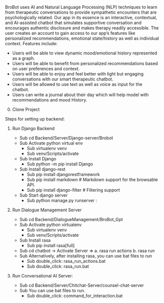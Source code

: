 BroBot uses AI and Natural Language Processing (NLP) techniques to learn from therapeutic 
conversations to provide sympathetic encounters that are psychologically related. Our app in its 
essence is an interactive, contextual, and AI-assisted chatbot that simulates supportive 
conversation and encourages authentic disclosure and makes therapy readily accessible. The user 
creates an account to gain access to our app’s features like personalized recommendations, 
emotional state/history as well as individual context.
Features include:
- Users will be able to view dynamic mood/emotional history represented as a graph.
- Users will be able to benefit from personalized recommendations based on user preferences and 
context.
- Users will be able to enjoy and feel better with light but engaging conversations with our smart 
therapeutic chatbot.
- Users will be allowed to use text as well as voice as input for the chatbot.
- Users can write a journal about their day which will help model with recommendations and 
mood History.


0. Clone Project

Steps for setting up backend:

1. Run Django Backend
	* Sub cd Backend/Server/Django-server/Brobot
	* Sub Activate python virtual env
		* Sub virtualenv venv
		* Sub venv/Scripts/activate
	* Sub Install Django
		* Sub python -m pip install Django
	* Sub Install django-rest
		* Sub pip install djangorestframework
		* Sub pip install markdown       # Markdown support for the browsable API.
		* Sub pip install django-filter  # Filtering support
	* Sub Start django server
		* Sub python manage.py runserver <ip>:<port>
		
2. Run Dialogue Management Server
	* Sub cd Backend/DialogueManagement/BroBot_Gpt
	* Sub Activate python virtualenv
		* Sub virtualenv venv 
		* Sub venv/Scripts/activate
	* Sub Install rasa
		* Sub pip install rasa[full]
	* Sub cd chatbot -> Activate Server => a. rasa run actions b. rasa run
	* Sub Alternatively, after installing rasa, you can use bat files to run
		* Sub double_click: rasa_run_actions.bat
		* Sub double_click: rasa_run.bat

3.	Run Conversational AI Server:
	* Sub cd Backend/Server/Chitchat-Server/counsel-chat-server
	* Sub You can use bat files to run.
		* Sub double_click: command_for_interaction.bat
	
